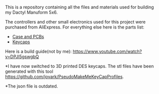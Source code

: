 This is a repository containing all the files and materials used for building my Dactyl Manuform 5x6.

The controllers and other small electronics used for this project were purchased from AliExpress. For everything else here is the parts list:
- [Case and PCBs](https://crystalskeebs.com/)
- [Keycaps](https://drop.com/buy/drop-mt3-dancer-keycap-set?defaultSelectionIds=967474)

Here is a build guide(not by me): https://www.youtube.com/watch?v=DPJl5gswgbQ

*I have now switched to 3D printed DES keycaps. The stl files have been generated with this tool https://github.com/jovark/PseudoMakeMeKeyCapProfiles.

*The json file is outdated.

